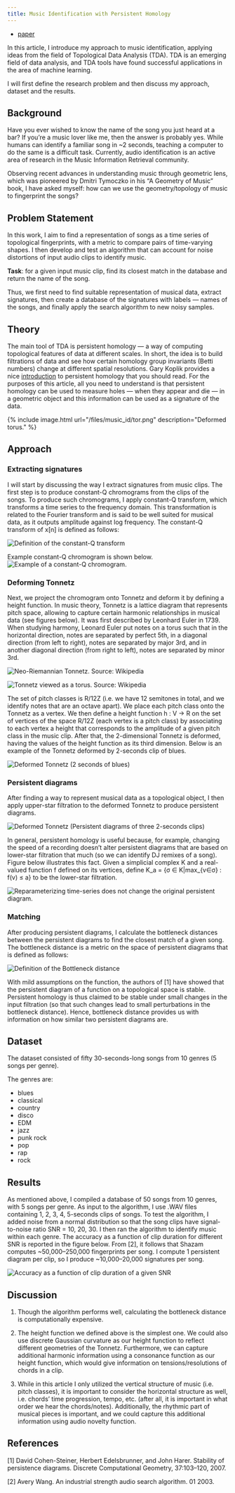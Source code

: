 ```yaml
---
title: Music Identification with Persistent Homology
---
```



-  [paper](/files/music_id.pdf)

In this article, I introduce my approach to music identification, applying ideas from the field of Topological Data Analysis (TDA). TDA is an emerging field of data analysis, and TDA tools have found successful applications in the area of machine learning.

I will first define the research problem and then discuss my approach, dataset and the results.

## Background

Have you ever wished to know the name of the song you just heard at a bar? If you’re a music lover like me, then the answer is probably yes. While humans can identify a familiar song in ~2 seconds, teaching a computer to do the same is a difficult task. Currently, audio identification is an active area of research in the Music Information Retrieval community.

Observing recent advances in understanding music through geometric lens, which was pioneered by Dmitri Tymoczko in his “A Geometry of Music” book, I have asked myself: how can we use the geometry/topology of music to fingerprint the songs?

## Problem Statement

In this work, I aim to find a representation of songs as a time series of topological fingerprints, with a metric to compare pairs of time-varying shapes. I then develop and test an algorithm that can account for noise distortions of input audio clips to identify music.

**Task**: for a given input music clip, find its closest match in the database and return the name of the song.

Thus, we first need to find suitable representation of musical data, extract signatures, then create a database of the signatures with labels — names of the songs, and finally apply the search algorithm to new noisy samples.

## Theory

The main tool of TDA is persistent homology — a way of computing topological features of data at different scales. In short, the idea is to build filtrations of data and see how certain homology group invariants (Betti numbers) change at different spatial resolutions. Gary Koplik provides a nice [introduction](https://towardsdatascience.com/persistent-homology-with-examples-1974d4b9c3d0) to persistent homology that you should read. For the purposes of this article, all you need to understand is that persistent homology can be used to measure holes — when they appear and die — in a geometric object and this information can be used as a signature of the data.

{% include image.html url="/files/music_id/tor.png" description="Deformed torus." %}


## Approach

### Extracting signatures

I will start by discussing the way I extract signatures from music clips. The first step is to produce constant-Q chromograms from the clips of the songs. To produce such chromograms, I apply constant-Q transform, which transforms a time series to the frequency domain. This transformation is related to the Fourier transform and is said to be well suited for musical data, as it outputs amplitude against log frequency. The constant-Q transform of x[n] is defined as follows:


![Definition of the constant-Q transform](/files/music_id/cqt.png)

Example constant-Q chromogram is shown below.
![Example of a constant-Q chromogram.](/files/music_id/chroma_cqt.png)

### Deforming Tonnetz

Next, we project the chromogram onto Tonnetz and deform it by defining a height function. In music theory, Tonnetz is a lattice diagram that represents pitch space, allowing to capture certain harmonic relationships in musical data (see figures below). It was first described by Leonhard Euler in 1739. When studying harmony, Leonard Euler put notes on a torus such that in the horizontal direction, notes are separated by perfect 5th, in a diagonal direction (from left to right), notes are separated by major 3rd, and in another diagonal direction (from right to left), notes are separated by minor 3rd.

![Neo-Riemannian Tonnetz. Source: Wikipedia](/files/music_id/tonnetz.png)

![Tonnetz viewed as a torus. Source: Wikipedia](/files/music_id/TonnetzTorus.gif)

The set of pitch classes is R/12Z (i.e. we have 12 semitones in total, and we identify notes that are an octave apart). We place each pitch class onto the Tonnetz as a vertex. We then define a height function h : V → R on the set of vertices of the space R/12Z (each vertex is a pitch class) by associating to each vertex a height that corresponds to the amplitude of a given pitch class in the music clip. After that, the 2-dimensional Tonnetz is deformed, having the values of the height function as its third dimension. Below is an example of the Tonnetz deformed by 2-seconds clip of blues.

![Deformed Tonnetz (2 seconds of blues)](/files/music_id/deformed.png)

### Persistent diagrams

After finding a way to represent musical data as a topological object, I then apply upper-star filtration to the deformed Tonnetz to produce persistent diagrams.


![Deformed Tonnetz (Persistent diagrams of three 2-seconds clips)](/files/music_id/pd.png)

In general, persistent homology is useful because, for example, changing the speed of a recording doesn’t alter persistent diagrams that are based on lower-star filtration that much (so we can identify DJ remixes of a song). Figure below illustrates this fact. Given a simplicial complex K and a real-valued function f defined on its vertices, define K_a = {σ ∈ K|max_{v∈σ} : f(v) ≤ a} to be the lower-star filtration.

![Reparameterizing time-series does not change the original persistent diagram.](/files/music_id/star_filtration.png)

### Matching

After producing persistent diagrams, I calculate the bottleneck distances between the persistent diagrams to find the closest match of a given song. The bottleneck distance is a metric on the space of persistent diagrams that is defined as follows:


![Definition of the Bottleneck distance](/files/music_id/distance.png)

With mild assumptions on the function, the authors of [1] have showed that the persistent diagram of a function on a topological space is stable. Persistent homology is thus claimed to be stable under small changes in the input filtration (so that such changes lead to small perturbations in the bottleneck distance). Hence, bottleneck distance provides us with information on how similar two persistent diagrams are.

## Dataset

The dataset consisted of fifty 30-seconds-long songs from 10 genres (5 songs per genre).

The genres are:

- blues
- classical
- country
- disco
- EDM
- jazz
- punk rock
- pop
- rap
- rock

## Results

As mentioned above, I compiled a database of 50 songs from 10 genres, with 5 songs per genre. As input to the algorithm, I use .WAV files containing 1, 2, 3, 4, 5-seconds clips of songs. To test the algorithm, I added noise from a normal distribution so that the song clips have signal-to-noise ratio SNR = 10, 20, 30. I then ran the algorithm to identify music within each genre. The accuracy as a function of clip duration for different SNR is reported in the figure below. From [2], it follows that Shazam computes ~50,000–250,000 fingerprints per song. I compute 1 persistent diagram per clip, so I produce ~10,000–20,000 signatures per song.

![Accuracy as a function of clip duration of a given SNR](/files/music_id/snr.png)

## Discussion

1) Though the algorithm performs well, calculating the bottleneck distance is computationally expensive.

2) The height function we defined above is the simplest one. We could also use discrete Gaussian curvature as our height function to reflect different geometries of the Tonnetz. Furthermore, we can capture additional harmonic information using a consonance function as our height function, which would give information on tensions/resolutions of chords in a clip.

3) While in this article I only utilized the vertical structure of music (i.e. pitch classes), it is important to consider the horizontal structure as well, i.e. chords’ time progression, tempo, etc. (after all, it is important in what order we hear the chords/notes). Additionally, the rhythmic part of musical pieces is important, and we could capture this additional information using audio novelty function.


## References

[1] David Cohen-Steiner, Herbert Edelsbrunner, and John Harer. Stability of persistence diagrams. Discrete Computational Geometry, 37:103–120, 2007.

[2] Avery Wang. An industrial strength audio search algorithm. 01 2003.
